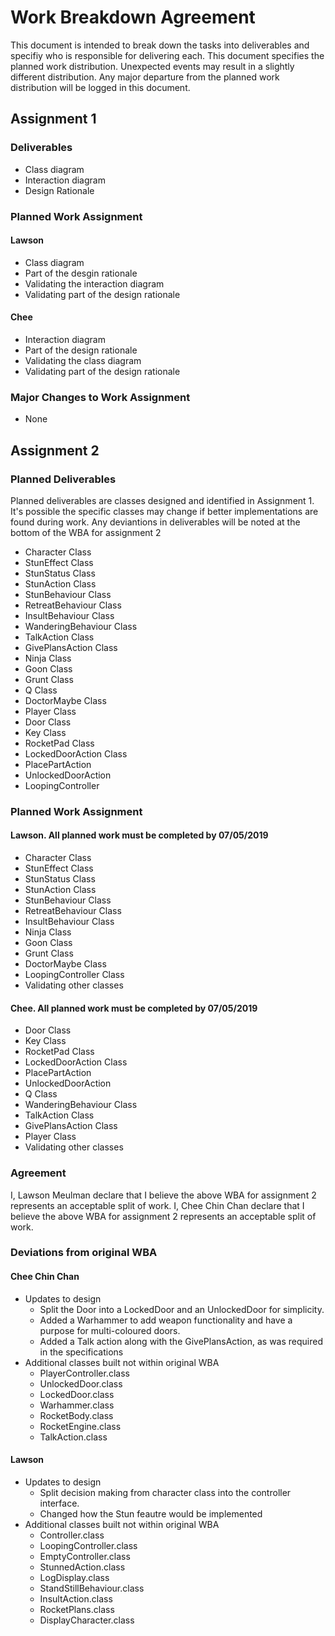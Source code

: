 # Work Breakdown Agreement
This document is intended to break down the tasks into deliverables and specifiy who is responsible for delivering each. This document specifies the planned work distribution.
Unexpected events may result in a slightly different distribution. Any major departure from the planned work distribution will be logged in this document.
## Assignment 1
### Deliverables
* Class diagram
* Interaction diagram
* Design Rationale
### Planned Work Assignment
#### Lawson
* Class diagram
* Part of the desgin rationale
* Validating the interaction diagram
* Validating part of the design rationale

#### Chee
* Interaction diagram
* Part of the design rationale
* Validating the class diagram
* Validating part of the design rationale

### Major Changes to Work Assignment
* None

## Assignment 2
### Planned Deliverables
Planned deliverables are classes designed and identified in Assignment 1. It's possible the specific classes may change if better implementations are found during work. Any deviantions in deliverables will be noted at the bottom of the WBA for assignment 2
* Character Class
* StunEffect Class
* StunStatus Class
* StunAction Class
* StunBehaviour Class
* RetreatBehaviour Class
* InsultBehaviour Class
* WanderingBehaviour Class
* TalkAction Class
* GivePlansAction Class
* Ninja Class
* Goon Class
* Grunt Class
* Q Class
* DoctorMaybe Class
* Player Class
* Door Class
* Key Class
* RocketPad Class
* LockedDoorAction Class
* PlacePartAction
* UnlockedDoorAction
* LoopingController

### Planned Work Assignment
#### Lawson. All planned work must be completed by 07/05/2019
* Character Class
* StunEffect Class
* StunStatus Class
* StunAction Class
* StunBehaviour Class
* RetreatBehaviour Class
* InsultBehaviour Class
* Ninja Class
* Goon Class
* Grunt Class
* DoctorMaybe Class
* LoopingController Class
* Validating other classes

#### Chee. All planned work must be completed by 07/05/2019
* Door Class
* Key Class
* RocketPad Class
* LockedDoorAction Class
* PlacePartAction
* UnlockedDoorAction
* Q Class
* WanderingBehaviour Class
* TalkAction Class
* GivePlansAction Class
* Player Class
* Validating other classes


### Agreement
I, Lawson Meulman declare that I believe the above WBA for assignment 2 represents an acceptable split of work.
I, Chee Chin Chan declare that I believe the above WBA for assignment 2 represents an acceptable split of work.

### Deviations from original WBA
#### Chee Chin Chan
* Updates to design
    * Split the Door into a LockedDoor and an UnlockedDoor for simplicity.
    * Added a Warhammer to add weapon functionality and have a purpose for multi-coloured doors.
    * Added a Talk action along with the GivePlansAction, as was required in the specifications
* Additional classes built not within original WBA
    * PlayerController.class
    * UnlockedDoor.class
    * LockedDoor.class
    * Warhammer.class
    * RocketBody.class
    * RocketEngine.class
    * TalkAction.class


#### Lawson
* Updates to design
    * Split decision making from character class into the controller interface.
    * Changed how the Stun feautre would be implemented
* Additional classes built not within original WBA
    * Controller.class
    * LoopingController.class
    * EmptyController.class
    * StunnedAction.class
    * LogDisplay.class
    * StandStillBehaviour.class
    * InsultAction.class
    * RocketPlans.class
    * DisplayCharacter.class